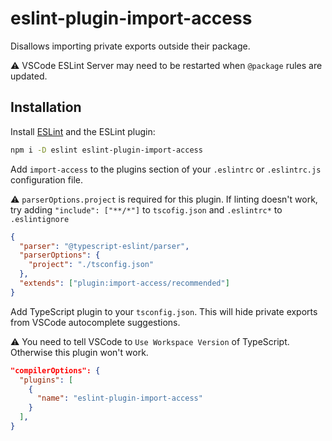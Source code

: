 # eslint-plugin-import-access

Disallows importing private exports outside their package.

⚠️ VSCode ESLint Server may need to be restarted when `@package` rules are updated.

## Installation

Install [ESLint](https://eslint.org/) and the ESLint plugin:

```sh
npm i -D eslint eslint-plugin-import-access
```

Add `import-access` to the plugins section of your `.eslintrc` or `.eslintrc.js` configuration file.

⚠ `parserOptions.project` is required for this plugin. If linting doesn't work, try adding `"include": ["**/*"]` to `tscofig.json` and `.eslintrc*` to `.eslintignore`

```json
{
  "parser": "@typescript-eslint/parser",
  "parserOptions": {
    "project": "./tsconfig.json"
  },
  "extends": ["plugin:import-access/recommended"]
}
```

Add TypeScript plugin to your `tsconfig.json`. This will hide private exports from VSCode autocomplete suggestions.

⚠ You need to tell VSCode to `Use Workspace Version` of TypeScript. Otherwise this plugin won't work.

```json
"compilerOptions": {
  "plugins": [
    {
      "name": "eslint-plugin-import-access"
    }
  ],
}
```
